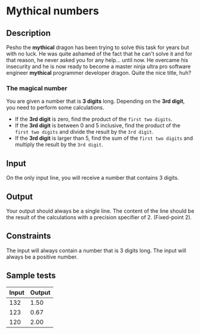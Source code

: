 # Mythical numbers

## Description
Pesho the **mythical** dragon has been trying to solve this task for years but with no luck. He was quite ashamed of the fact that he can't solve it and for that reason, he never asked you for any help... until now. He overcame his insecurity and he is now ready to become a master ninja ultra pro software engineer **mythical** programmer developer dragon. Quite the nice title, huh?

### The magical number
You are given a number that is **3 digits** long. Depending on the **3rd digit**, you need to perform some calculations.

* If the **3rd digit** is zero, find the product of the `first two digits`.
* If the **3rd digit** is between 0 and 5 inclusive, find the product of the `first two digits` and divide the result by the `3rd digit`.
* If the **3rd digit** is larger than 5, find the sum of the `first two digits` and multiply the result by the `3rd digit`.

## Input
On the only input line, you will receive a number that contains 3 digits.

## Output
Your output should always be a single line. The content of the line should be the result of the calculations with a precision specifier of 2. (Fixed-point 2).

## Constraints
The input will always contain a number that is 3 digits long.
The input will always be a positive number.

## Sample tests
| Input       | Output                                |
|:------------|:--------------------------------------|
| 132         | 1.50                                  |
| 123         | 0.67                                  |
| 120         | 2.00                                  |